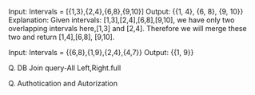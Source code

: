 Input: Intervals = [{1,3},{2,4},{6,8},{9,10}] 
Output: {{1, 4}, {6, 8}, {9, 10}} 
Explanation: Given intervals: [1,3],[2,4],[6,8],[9,10], we have only two overlapping intervals here,[1,3] and [2,4]. Therefore we will merge these two and return [1,4],[6,8], [9,10]. 

Input: Intervals = {{6,8},{1,9},{2,4},{4,7}} 
Output: {{1, 9}} 


Q. DB Join query-All Left,Right.full

Q. Authotication and Autorization
